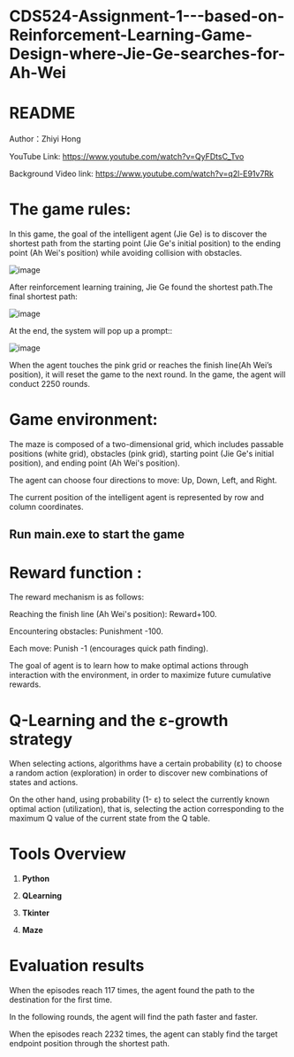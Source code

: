 # CDS524-Assignment-1---based-on-Reinforcement-Learning-Game-Design-where-Jie-Ge-searches-for-Ah-Wei

# README

Author：Zhiyi Hong

YouTube Link: https://www.youtube.com/watch?v=QyFDtsC_Tvo

Background Video link: https://www.youtube.com/watch?v=q2l-E91v7Rk

# The game rules: 

In this game, the goal of the intelligent agent (Jie Ge) is to discover the shortest path from the starting point (Jie Ge's initial position) to the ending point (Ah Wei's position) while avoiding collision with obstacles. 

![image](https://github.com/user-attachments/assets/d90979f5-4519-4ce7-8a77-42fa8d211408)

After reinforcement learning training, Jie Ge found the shortest path.The final shortest path:

![image](https://github.com/user-attachments/assets/6d5b669a-edaa-4828-ba46-6e98b88ab954)

At the end, the system will pop up a prompt::

![image](https://github.com/user-attachments/assets/f3b602a1-78e1-4fec-aee9-6f9a7b300086)

When the agent touches the pink grid or reaches the finish line(Ah Wei’s position), it will reset the game to the next round. In the game, the agent will conduct 2250 rounds.

# Game environment: 

The maze is composed of a two-dimensional grid, which includes passable positions (white grid), obstacles (pink grid), starting point (Jie Ge's initial position), and ending point (Ah Wei's position).

The agent can choose four directions to move: Up, Down, Left, and Right.

The current position of the intelligent agent is represented by row and column coordinates.

## Run main.exe to start the game

# Reward function :

The reward mechanism is as follows:

Reaching the finish line (Ah Wei's position): Reward+100.

Encountering obstacles: Punishment -100.

Each move: Punish -1 (encourages quick path finding).

The goal of agent is to learn how to make optimal actions through interaction with the environment, in order to maximize future cumulative rewards.


# Q-Learning and the ε-growth strategy

When selecting actions, algorithms have a certain probability (ε) to choose a random action (exploration) in order to discover new combinations of states and actions.

On the other hand, using probability (1- ε) to select the currently known optimal action (utilization), that is, selecting the action corresponding to the maximum Q value of the current state from the Q table.


# Tools Overview

1. **Python**

2. **QLearning**

3. **Tkinter**

4. **Maze**


# Evaluation results

When the episodes reach 117 times, the agent found the path to the destination for the first time.

In the following rounds, the agent will find the path faster and faster.

When the episodes reach 2232 times, the agent can stably find the target endpoint position through the shortest path.

